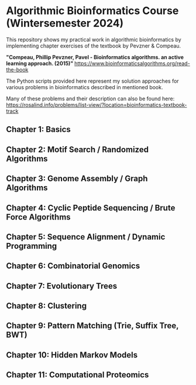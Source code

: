 # Algorithmic Bioinformatics Course (Wintersemester 2024)

This repository shows my practical work in algorithmic bioinformatics by implementing chapter exercises of the textbook by Pevzner & Compeau.

<b>"Compeau, Phillip Pevzner, Pavel - Bioinformatics algorithms. an active learning approach. (2015)" </b> https://www.bioinformaticsalgorithms.org/read-the-book 

The Python scripts provided here represent my solution approaches for various problems in bioinformatics described in mentioned book.

Many of these problems and their description can also be found here: https://rosalind.info/problems/list-view/?location=bioinformatics-textbook-track

## Chapter 1: Basics
## Chapter 2: Motif Search / Randomized Algorithms
## Chapter 3: Genome Assembly / Graph Algorithms
## Chapter 4: Cyclic Peptide Sequencing / Brute Force Algorithms
## Chapter 5: Sequence Alignment / Dynamic Programming
## Chapter 6: Combinatorial Genomics
## Chapter 7: Evolutionary Trees
## Chapter 8: Clustering
## Chapter 9: Pattern Matching (Trie, Suffix Tree, BWT) 
## Chapter 10: Hidden Markov Models
## Chapter 11: Computational Proteomics
